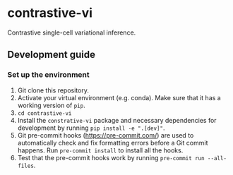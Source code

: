 # contrastive-vi

Contrastive single-cell variational inference.

## Development guide

### Set up the environment
1. Git clone this repository.
2. Activate your virtual environment (e.g. conda). Make sure that it has a
working version of `pip`.
3. `cd contrastive-vi`
4. Install the `constrative-vi` package and necessary dependencies for
development by running `pip install -e ".[dev]"`.
5. Git pre-commit hooks (https://pre-commit.com/) are used to automatically
check and fix formatting errors before a Git commit happens. Run
`pre-commit install` to install all the hooks.
6. Test that the pre-commit hooks work by running `pre-commit run --all-files`.
